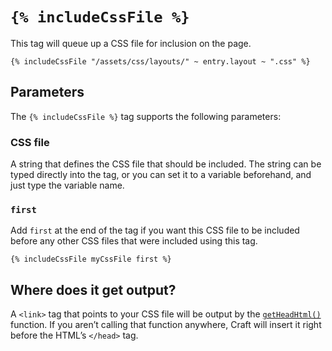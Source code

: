 # `{% includeCssFile %}`

This tag will queue up a CSS file for inclusion on the page.

```twig
{% includeCssFile "/assets/css/layouts/" ~ entry.layout ~ ".css" %}
```

## Parameters

The `{% includeCssFile %}` tag supports the following parameters:

### CSS file

A string that defines the CSS file that should be included. The string can be typed directly into the tag, or you can set it to a variable beforehand, and just type the variable name.

### `first`

Add `first` at the end of the tag if you want this CSS file to be included before any other CSS files that were included using this tag.

```twig
{% includeCssFile myCssFile first %}
```

## Where does it get output?

A `<link>` tag that points to your CSS file will be output by the [`getHeadHtml()`](functions.md#getHeadHtml) function. If you aren’t calling that function anywhere, Craft will insert it right before the HTML’s `</head>` tag.

